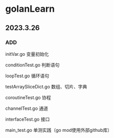 # golanLearn
## 2023.3.26
### ADD
initVar.go 变量初始化

conditionTest.go 判断语句

loopTest.go 循环语句

testArraySliceDict.go 数组、切片、字典

coroutineTest.go 协程

channelTest.go 通道

interfaceTest.go 接口

main_test.go 单测实践（go mod使用外部github库）